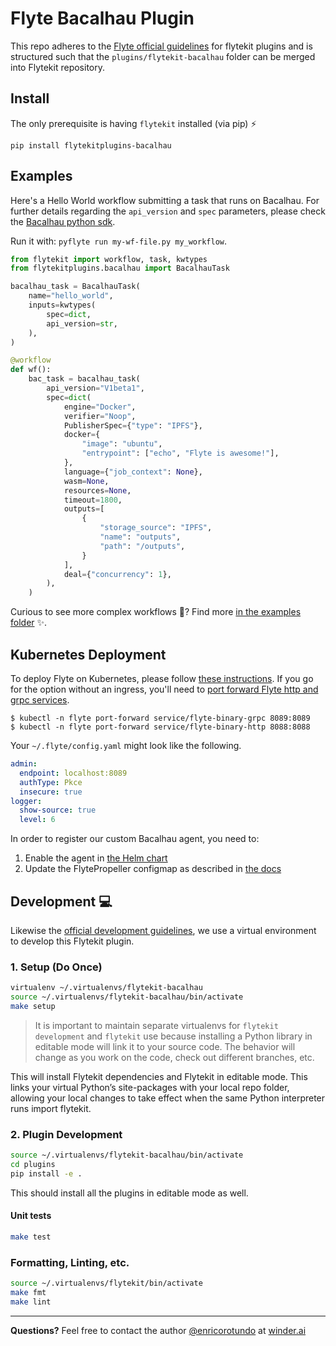 # Flyte Bacalhau Plugin

This repo adheres to the [Flyte official guidelines](https://github.com/flyteorg/flytekit/tree/master/plugins#guidelines-) for flytekit plugins and is structured such that the `plugins/flytekit-bacalhau` folder can be merged into Flytekit repository.

## Install

The only prerequisite is having `flytekit` installed (via pip) ⚡️

```
pip install flytekitplugins-bacalhau
```

## Examples

Here's a Hello World workflow submitting a task that runs on Bacalhau.
For further details regarding the `api_version` and `spec` parameters, please check the [Bacalhau python sdk](../../python/).

Run it with: `pyflyte run my-wf-file.py my_workflow`.

```python
from flytekit import workflow, task, kwtypes
from flytekitplugins.bacalhau import BacalhauTask

bacalhau_task = BacalhauTask(
    name="hello_world",
    inputs=kwtypes(
        spec=dict,
        api_version=str,
    ),
)

@workflow
def wf():
    bac_task = bacalhau_task(
        api_version="V1beta1",
        spec=dict(
            engine="Docker",
            verifier="Noop",
            PublisherSpec={"type": "IPFS"},
            docker={
                "image": "ubuntu",
                "entrypoint": ["echo", "Flyte is awesome!"],
            },
            language={"job_context": None},
            wasm=None,
            resources=None,
            timeout=1800,
            outputs=[
                {
                    "storage_source": "IPFS",
                    "name": "outputs",
                    "path": "/outputs",
                }
            ],
            deal={"concurrency": 1},
        ),
    )
```

Curious to see more complex workflows 🧐?
Find more [in the examples folder](./plugins/flytekit-bacalhau/examples/) ✨.


## Kubernetes Deployment

To deploy Flyte on Kubernetes, please follow [these instructions](https://github.com/davidmirror-ops/flyte-the-hard-way).
If you go for the option without an ingress, you'll need to [port forward Flyte http and grpc services](https://docs.flyte.org/en/latest/deployment/deployment/cloud_simple.html#port-forward-flyte-service).

```shell
$ kubectl -n flyte port-forward service/flyte-binary-grpc 8089:8089
$ kubectl -n flyte port-forward service/flyte-binary-http 8088:8088
```

Your `~/.flyte/config.yaml` might look like the following.

```yaml
admin:
  endpoint: localhost:8089
  authType: Pkce
  insecure: true
logger:
  show-source: true
  level: 6
```

In order to register our custom Bacalhau agent, you need to:

1. Enable the agent in [the Helm chart](https://github.com/flyteorg/flyte/blob/master/charts/flyte-binary/values.yaml)
1. Update the FlytePropeller configmap as described in [the docs](https://docs.flyte.org/projects/cookbook/en/latest/auto_examples/development_lifecycle/agent_service.html#update-flyteagent)

## Development :computer:

Likewise the [official development guidelines](https://docs.flyte.org/projects/flytekit/en/latest/contributing.html#contribute-code), we use a virtual environment to develop this Flytekit plugin.

### 1. Setup (Do Once)

```bash
virtualenv ~/.virtualenvs/flytekit-bacalhau
source ~/.virtualenvs/flytekit-bacalhau/bin/activate
make setup
```

> It is important to maintain separate virtualenvs for `flytekit development` and `flytekit` use because installing a Python library in editable mode will link it to your source code. The behavior will change as you work on the code, check out different branches, etc.

This will install Flytekit dependencies and Flytekit in editable mode. This links your virtual Python’s site-packages with your local repo folder, allowing your local changes to take effect when the same Python interpreter runs import flytekit.


### 2. Plugin Development

```bash
source ~/.virtualenvs/flytekit-bacalhau/bin/activate
cd plugins
pip install -e .
```

This should install all the plugins in editable mode as well.

#### Unit tests

```bash
make test
```

### Formatting, Linting, etc.

```bash
source ~/.virtualenvs/flytekit/bin/activate
make fmt
make lint
```

---

**Questions?** Feel free to contact the author [@enricorotundo](https://github.com/enricorotundo) at [winder.ai](winder.ai)
